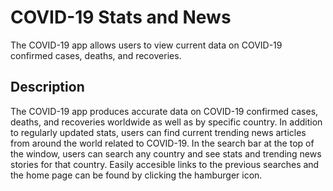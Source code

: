# COVID-19 Stats and News

The COVID-19 app allows users to view current data on COVID-19 confirmed cases, deaths, and recoveries.

## Description

The COVID-19 app produces accurate data on COVID-19 confirmed cases, deaths, and recoveries worldwide as well as by specific country. In addition to regularly updated stats, users can find current trending news articles from around the world related to COVID-19. In the search bar at the top of the window, users can search any country and see stats and trending news stories for that country. Easily accesible links to the previous searches and the home page can be found by clicking the hamburger icon.
